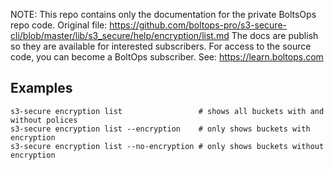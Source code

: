 <!-- note marker start -->
NOTE: This repo contains only the documentation for the private BoltsOps repo code.
Original file: https://github.com/boltops-pro/s3-secure-cli/blob/master/lib/s3_secure/help/encryption/list.md
The docs are publish so they are available for interested subscribers.
For access to the source code, you can become a BoltOps subscriber.
See: https://learn.boltops.com

<!-- note marker end -->

## Examples

    s3-secure encryption list                 # shows all buckets with and without polices
    s3-secure encryption list --encryption    # only shows buckets with encryption
    s3-secure encryption list --no-encryption # only shows buckets without encryption
